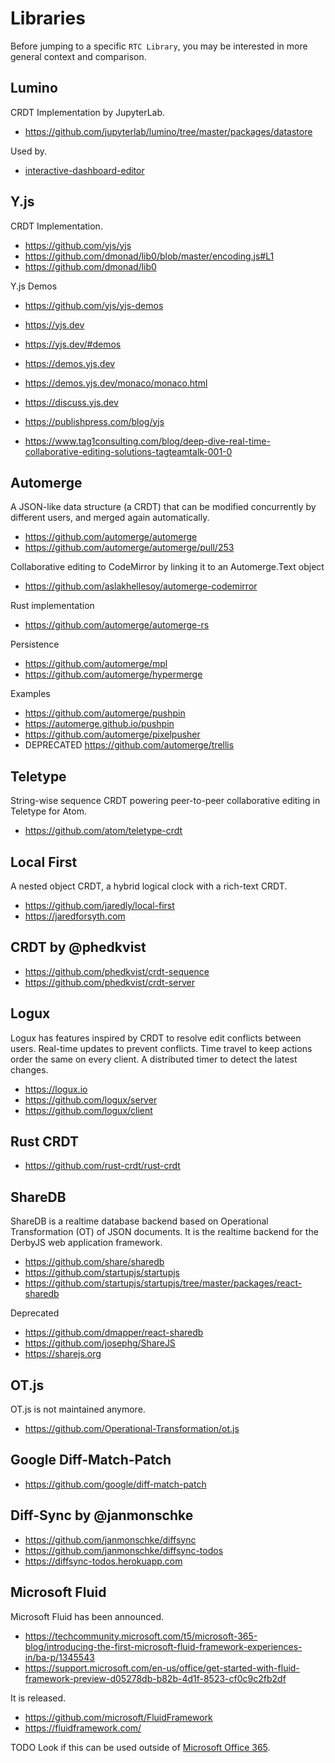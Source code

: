 # Libraries

Before jumping to a specific `RTC Library`, you may be interested in more general context and comparison.

## Lumino

CRDT Implementation by JupyterLab.

- <https://github.com/jupyterlab/lumino/tree/master/packages/datastore>

Used by.

- [interactive-dashboard-editor](https://github.com/jupytercalpoly/jupyterlab-interactive-dashboard-editor)

## Y.js

CRDT Implementation.

- <https://github.com/yjs/yjs>
- <https://github.com/dmonad/lib0/blob/master/encoding.js#L1>
- <https://github.com/dmonad/lib0>

Y.js Demos

- <https://github.com/yjs/yjs-demos>
- <https://yjs.dev>
- <https://yjs.dev/#demos>
- <https://demos.yjs.dev>
- <https://demos.yjs.dev/monaco/monaco.html>

- <https://discuss.yjs.dev>

- <https://publishpress.com/blog/yjs>
- <https://www.tag1consulting.com/blog/deep-dive-real-time-collaborative-editing-solutions-tagteamtalk-001-0>

## Automerge

A JSON-like data structure (a CRDT) that can be modified concurrently by different users, and merged again automatically.

- <https://github.com/automerge/automerge>
- <https://github.com/automerge/automerge/pull/253>

Collaborative editing to CodeMirror by linking it to an Automerge.Text object

- <https://github.com/aslakhellesoy/automerge-codemirror>

Rust implementation

- <https://github.com/automerge/automerge-rs>

Persistence

- <https://github.com/automerge/mpl>
- <https://github.com/automerge/hypermerge>

Examples

- <https://github.com/automerge/pushpin>
- <https://automerge.github.io/pushpin>
- <https://github.com/automerge/pixelpusher>
- DEPRECATED <https://github.com/automerge/trellis>

## Teletype

String-wise sequence CRDT powering peer-to-peer collaborative editing in Teletype for Atom.

- <https://github.com/atom/teletype-crdt>

## Local First

A nested object CRDT, a hybrid logical clock with a rich-text CRDT.

- <https://github.com/jaredly/local-first>
- <https://jaredforsyth.com>

## CRDT by @phedkvist

- <https://github.com/phedkvist/crdt-sequence>
- <https://github.com/phedkvist/crdt-server>

## Logux

Logux has features inspired by CRDT to resolve edit conflicts between users. Real-time updates to prevent conflicts. Time travel to keep actions order the same on every client. A distributed timer to detect the latest changes.

- <https://logux.io>
- <https://github.com/logux/server>
- <https://github.com/logux/client>

## Rust CRDT

- <https://github.com/rust-crdt/rust-crdt>

## ShareDB

ShareDB is a realtime database backend based on Operational Transformation (OT) of JSON documents. It is the realtime backend for the DerbyJS web application framework.

- <https://github.com/share/sharedb>
- <https://github.com/startupjs/startupjs>
- <https://github.com/startupjs/startupjs/tree/master/packages/react-sharedb>

Deprecated

- <https://github.com/dmapper/react-sharedb>
- <https://github.com/josephg/ShareJS>
- <https://sharejs.org>

## OT.js

OT.js is not maintained anymore.

- <https://github.com/Operational-Transformation/ot.js>

## Google Diff-Match-Patch

- <https://github.com/google/diff-match-patch>

## Diff-Sync by @janmonschke

- <https://github.com/janmonschke/diffsync>
- <https://github.com/janmonschke/diffsync-todos>
- <https://diffsync-todos.herokuapp.com>

## Microsoft Fluid

Microsoft Fluid has been announced.

- <https://techcommunity.microsoft.com/t5/microsoft-365-blog/introducing-the-first-microsoft-fluid-framework-experiences-in/ba-p/1345543>
- <https://support.microsoft.com/en-us/office/get-started-with-fluid-framework-preview-d05278db-b82b-4d1f-8523-cf0c9c2fb2df>

It is released.

- <https://github.com/microsoft/FluidFramework>
- <https://fluidframework.com/>

TODO Look if this can be used outside of [Microsoft Office 365](https://www.office.com).

